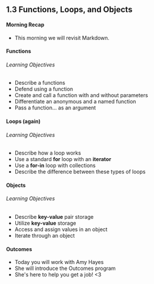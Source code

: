 ## 1.3 Functions, Loops, and Objects

#### Morning Recap

* This morning we will revisit Markdown.

#### Functions

###### Learning Objectives

- Describe a functions
- Defend using a function
- Create and call a function with and without parameters
- Differentiate an anonymous and a named function
- Pass a function... as an argument

#### Loops (again)

###### Learning Objectives

- Describe how a loop works
- Use a standard **for** loop with an **iterator**
- Use a **for-in** loop with collections
- Describe the difference between these types of loops

#### Objects

###### Learning Objectives

- Describe **key-value** pair storage
- Utilize **key-value** storage
- Access and assign values in an object
- Iterate through an object

#### Outcomes

- Today you will work with Amy Hayes
- She will introduce the Outcomes program
- She's here to help you get a job! <3
